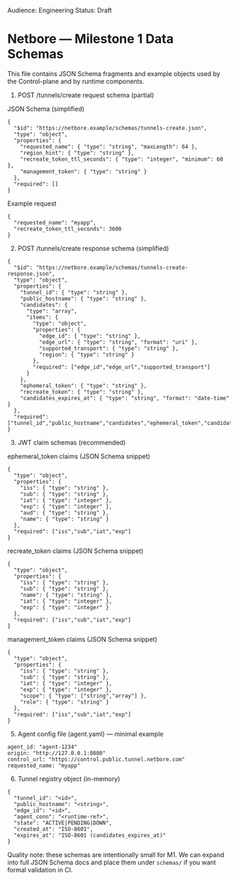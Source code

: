 Audience: Engineering
Status: Draft

Netbore — Milestone 1 Data Schemas
==================================

This file contains JSON Schema fragments and example objects used by the Control-plane and by runtime components.

1) POST /tunnels/create request schema (partial)

JSON Schema (simplified)
```
{
  "$id": "https://netbore.example/schemas/tunnels-create.json",
  "type": "object",
  "properties": {
    "requested_name": { "type": "string", "maxLength": 64 },
    "region_hint": { "type": "string" },
    "recreate_token_ttl_seconds": { "type": "integer", "minimum": 60 },
    "management_token": { "type": "string" }
  },
  "required": []
}
```

Example request
```
{
  "requested_name": "myapp",
  "recreate_token_ttl_seconds": 3600
}
```

2) POST /tunnels/create response schema (simplified)

```
{
  "$id": "https://netbore.example/schemas/tunnels-create-response.json",
  "type": "object",
  "properties": {
    "tunnel_id": { "type": "string" },
    "public_hostname": { "type": "string" },
    "candidates": {
      "type": "array",
      "items": {
        "type": "object",
        "properties": {
          "edge_id": { "type": "string" },
          "edge_url": { "type": "string", "format": "uri" },
          "supported_transport": { "type": "string" },
          "region": { "type": "string" }
        },
        "required": ["edge_id","edge_url","supported_transport"]
      }
    },
    "ephemeral_token": { "type": "string" },
    "recreate_token": { "type": "string" },
    "candidates_expires_at": { "type": "string", "format": "date-time" }
  },
  "required": ["tunnel_id","public_hostname","candidates","ephemeral_token","candidates_expires_at"]
}
```

3) JWT claim schemas (recommended)

ephemeral_token claims (JSON Schema snippet)
```
{
  "type": "object",
  "properties": {
    "iss": { "type": "string" },
    "sub": { "type": "string" },
    "iat": { "type": "integer" },
    "exp": { "type": "integer" },
    "aud": { "type": "string" },
    "name": { "type": "string" }
  },
  "required": ["iss","sub","iat","exp"]
}
```

recreate_token claims (JSON Schema snippet)
```
{
  "type": "object",
  "properties": {
    "iss": { "type": "string" },
    "sub": { "type": "string" },
    "name": { "type": "string" },
    "iat": { "type": "integer" },
    "exp": { "type": "integer" }
  },
  "required": ["iss","sub","iat","exp"]
}
```

management_token claims (JSON Schema snippet)
```
{
  "type": "object",
  "properties": {
    "iss": { "type": "string" },
    "sub": { "type": "string" },
    "iat": { "type": "integer" },
    "exp": { "type": "integer" },
    "scope": { "type": ["string","array"] },
    "role": { "type": "string" }
  },
  "required": ["iss","sub","iat","exp"]
}
```

5) Agent config file (agent.yaml) — minimal example
```
agent_id: "agent-1234"
origin: "http://127.0.0.1:8080"
control_url: "https://control.public.tunnel.netbore.com"
requested_name: "myapp"
```

6) Tunnel registry object (in-memory)
```
{
  "tunnel_id": "<id>",
  "public_hostname": "<string>",
  "edge_id": "<id>",
  "agent_conn": "<runtime-ref>",
  "state": "ACTIVE|PENDING|DOWN",
  "created_at": "ISO-8601",
  "expires_at": "ISO-8601 (candidates_expires_at)"
}
```

Quality note: these schemas are intentionally small for M1. We can expand into full JSON Schema docs and place them under `schemas/` if you want formal validation in CI.